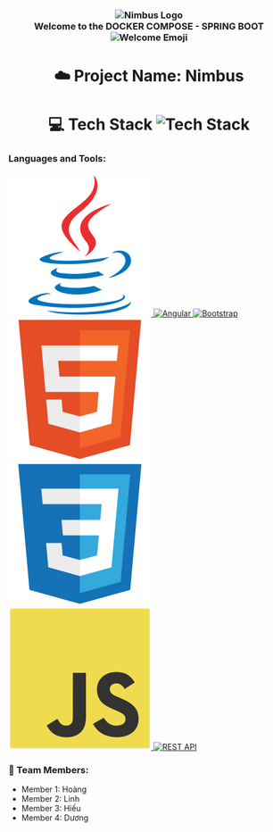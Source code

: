 <h3 align="center">
    <div id="header" align="center">
        <img src="https://media.giphy.com/media/M9gbBd9nbDrOTu1Mqx/giphy.gif" width="100" alt="Nimbus Logo"/>
    </div>
    Welcome to the DOCKER COMPOSE - SPRING BOOT
    <img src="https://media.giphy.com/media/hvRJCLFzcasrR4ia7z/giphy.gif" width="28" alt="Welcome Emoji">
</h3>
<h1 id="project-name" align="center">☁️ Project Name: Nimbus</h1>
<h1 id="tech-stack-" align="center">💻 Tech Stack <img src="https://media2.giphy.com/media/QssGEmpkyEOhBCb7e1/giphy.gif?cid=ecf05e47a0n3gi1bfqntqmob8g9aid1oyj2wr3ds3mg700bl&rid=giphy.gif" width="5%" alt="Tech Stack"></h1>
<h3 align="left">Languages and Tools:</h3>
<p align="left">
    <a href="https://spring.io/" target="_blank" rel="noreferrer">
        <img src="https://raw.githubusercontent.com/devicons/devicon/master/icons/java/java-original.svg" alt="Java" class="tech-icon"/> 
    </a>
    <a href="https://angular.io/" target="_blank" rel="noreferrer"> 
        <img src="https://angular.io/assets/images/logos/angular/angular.png" alt="Angular" class="tech-icon"/> 
    </a>
    <a href="https://getbootstrap.com/" target="_blank" rel="noreferrer"> 
        <img src="https://getbootstrap.com/docs/5.3/assets/brand/bootstrap-logo.svg" alt="Bootstrap" class="tech-icon"/> 
    </a>
    <a href="https://www.w3.org/html/" target="_blank" rel="noreferrer"> 
        <img src="https://raw.githubusercontent.com/devicons/devicon/master/icons/html5/html5-original.svg" alt="HTML" class="tech-icon"/> 
    </a>
    <a href="https://www.w3schools.com/css/" target="_blank" rel="noreferrer"> 
        <img src="https://raw.githubusercontent.com/devicons/devicon/master/icons/css3/css3-original.svg" alt="CSS" class="tech-icon"/> 
    </a>
    <a href="https://www.javascript.com/" target="_blank" rel="noreferrer"> 
        <img src="https://raw.githubusercontent.com/devicons/devicon/master/icons/javascript/javascript-original.svg" alt="JavaScript" class="tech-icon"/> 
    </a>
    <a href="https://www.restapitutorial.com/" target="_blank" rel="noreferrer"> 
        <img src="https://www.vectorlogo.zone/logos/restapi/restapi-icon.svg" alt="REST API" class="tech-icon"/> 
    </a>
</p>
<h3 align="left">👥 Team Members:</h3>
<ul align="left">
    <li>Member 1: Hoàng</li>
    <li>Member 2: Linh</li>
    <li>Member 3: Hiếu</li>
    <li>Member 4: Dương</li>
</ul>
